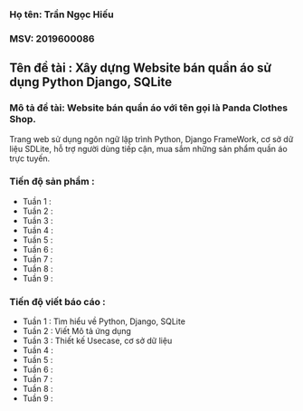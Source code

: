 ### Họ tên: Trần Ngọc Hiếu
### MSV: 2019600086
## Tên đề tài : Xây dựng Website bán quần áo sử dụng Python Django, SQLite
### Mô tả đề tài: Website bán quần áo với tên gọi là Panda Clothes Shop. 
Trang web sử dụng ngôn ngữ lập trình Python, Django 
FrameWork, cơ sở dữ liệu SDLite, hỗ trợ người dùng tiếp 
cận, mua sắm những sản phẩm quần áo trực tuyến.
### Tiến độ sản phẩm :
- Tuần 1 :
- Tuần 2 :
- Tuần 3 :
- Tuần 4 :
- Tuần 5 :
- Tuần 6 :
- Tuần 7 :
- Tuần 8 :
- Tuần 9 :
### Tiến độ viết báo cáo :
- Tuần 1 : Tìm hiểu về Python, Django, SQLite
- Tuần 2 : Viết Mô tả ứng dụng
- Tuần 3 : Thiết kế Usecase, cơ sở dữ liệu
- Tuần 4 : 
- Tuần 5 :
- Tuần 6 :
- Tuần 7 :
- Tuần 8 :
- Tuần 9 :
